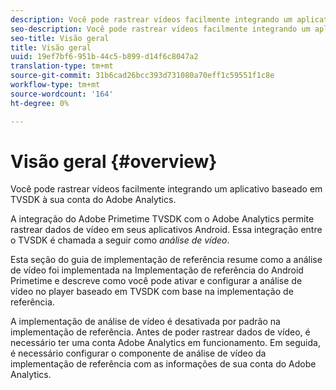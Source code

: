 ```yaml
---
description: Você pode rastrear vídeos facilmente integrando um aplicativo baseado em TVSDK à sua conta do Adobe Analytics.
seo-description: Você pode rastrear vídeos facilmente integrando um aplicativo baseado em TVSDK à sua conta do Adobe Analytics.
seo-title: Visão geral
title: Visão geral
uuid: 19ef7bf6-951b-44c5-b899-d14f6c8047a2
translation-type: tm+mt
source-git-commit: 31b6cad26bcc393d731080a70eff1c59551f1c8e
workflow-type: tm+mt
source-wordcount: '164'
ht-degree: 0%

---
```



# Visão geral {#overview}

Você pode rastrear vídeos facilmente integrando um aplicativo baseado em TVSDK à sua conta do Adobe Analytics.

A integração do Adobe Primetime TVSDK com o Adobe Analytics permite rastrear dados de vídeo em seus aplicativos Android. Essa integração entre o TVSDK é chamada a seguir como *análise de vídeo*.

Esta seção do guia de implementação de referência resume como a análise de vídeo foi implementada na Implementação de referência do Android Primetime e descreve como você pode ativar e configurar a análise de vídeo no player baseado em TVSDK com base na implementação de referência.

A implementação de análise de vídeo é desativada por padrão na implementação de referência. Antes de poder rastrear dados de vídeo, é necessário ter uma conta Adobe Analytics em funcionamento. Em seguida, é necessário configurar o componente de análise de vídeo da implementação de referência com as informações de sua conta do Adobe Analytics.

